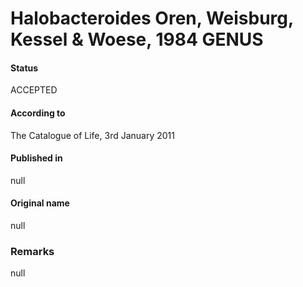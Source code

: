 # Halobacteroides Oren, Weisburg, Kessel & Woese, 1984 GENUS

#### Status
ACCEPTED

#### According to
The Catalogue of Life, 3rd January 2011

#### Published in
null

#### Original name
null

### Remarks
null